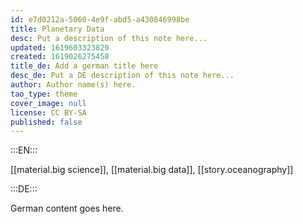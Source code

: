 ```yaml
---
id: e7d0212a-5060-4e9f-abd5-a430846998be
title: Planetary Data
desc: Put a description of this note here...
updated: 1619603323829
created: 1619026275458
title_de: Add a german title here
desc_de: Put a DE description of this note here...
author: Author name(s) here.
tao_type: theme
cover_image: null
license: CC BY-SA
published: false
---
```


:::EN:::

[[material.big science]], [[material.big data]], [[story.oceanography]]

:::DE:::

German content goes here.
